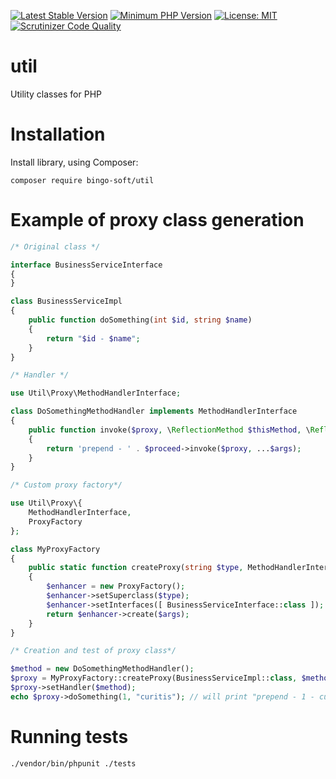 [![Latest Stable Version](https://poser.pugx.org/bingo-soft/util/v/stable.png)](https://packagist.org/packages/bingo-soft/util)
[![Minimum PHP Version](https://img.shields.io/badge/php-%3E%3D%207.4-8892BF.svg)](https://php.net/)
[![License: MIT](https://img.shields.io/badge/License-MIT-green.svg)](https://opensource.org/licenses/MIT)
[![Scrutinizer Code Quality](https://scrutinizer-ci.com/g/bingo-soft/util/badges/quality-score.png?b=main)](https://scrutinizer-ci.com/g/bingo-soft/util/?branch=main)

# util

Utility classes for PHP


# Installation

Install library, using Composer:

```
composer require bingo-soft/util
```

# Example of proxy class generation

```php
/* Original class */

interface BusinessServiceInterface
{
}

class BusinessServiceImpl
{
    public function doSomething(int $id, string $name)
    {
        return "$id - $name";
    }
}

/* Handler */

use Util\Proxy\MethodHandlerInterface;

class DoSomethingMethodHandler implements MethodHandlerInterface
{
    public function invoke($proxy, \ReflectionMethod $thisMethod, \ReflectionMethod $proceed, array $args)
    {
        return 'prepend - ' . $proceed->invoke($proxy, ...$args);
    }
}

/* Custom proxy factory*/

use Util\Proxy\{
    MethodHandlerInterface,
    ProxyFactory
};

class MyProxyFactory
{
    public static function createProxy(string $type, MethodHandlerInterface $method, array $args = [])
    {
        $enhancer = new ProxyFactory();
        $enhancer->setSuperclass($type);
        $enhancer->setInterfaces([ BusinessServiceInterface::class ]);
        return $enhancer->create($args);
    }
}

/* Creation and test of proxy class*/

$method = new DoSomethingMethodHandler();
$proxy = MyProxyFactory::createProxy(BusinessServiceImpl::class, $method);
$proxy->setHandler($method);
echo $proxy->doSomething(1, "curitis"); // will print "prepend - 1 - curitis"

```

# Running tests

```
./vendor/bin/phpunit ./tests
```
